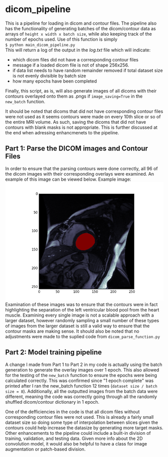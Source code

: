 # dicom_pipeline
This is a pipeline for loading in dicom and contour files. The pipeline also has the functionality of generating batches of the dicom/contour data as arrays of `height x width x batch size`, while also keeping track of the number of epochs used.
Use of this function is simply  
`$ python main_dicom_pipeline.py`  
This will return a log of the output in the *log.txt* file which will indicate: 
 * which dicom files did not have a corresponding contour files
 * message if a loaded dicom file is not of shape 256x256. 
 * if data list needs to have random remainder removed if total dataset size is not evenly divisible by batch size
 * how many epochs have been completed
 
 Finally, this script, as is, will also generate images of all dicoms with their contours overlayed onto them as .pngs if `image_saving=True` in the `new_batch` function.
 
It should be noted that dicoms that did not have corresponding contour files were not used as it seems contours were made on every 10th slice or so of the entire MRI volume. As such, saving the dicoms that did not have contours with blank masks is not appropriate. This is further discussed at the end when adressing enhancmenets to the pipeline.

## Part 1: Parse the DICOM images and Contour Files
In order to ensure that the parsing contours were done correctly, all 96 of the dicom images with their corresponding overlays were examined. An example of this image can be viewed below.
Example image:
![](https://github.com/bdnorman/dicom_pipeline/blob/master/image_folder/88.png)
Examination of these images was to ensure that the contours were in fact highlighting the separation of the left ventricular blood pool from the heart muscle. Examining every single image is not a scalable approach with a larger dataset, however randomly sampling a small number of these types of images from the larger dataset is still a valid way to ensure that the contour masks are making sense.
It should also be noted that no adjustments were made to the suplied code from `dicom_parse_function.py`

## Part 2: Model training pipeline
A change I made from Part 1 to Part 2 in my code is actually using the batch generation to generate the overlay images over 1 epoch. This also allowed for the testing of the `new_batch` function to ensure the epochs were being calculated correctly. This was confirmed since "1 epoch complete" was printed after I ran the new_batch function 12 times (`dataset size / batch size = 8`). Additionally, all the outputted images from the batch data were different, meaning the code was correctly going through all the randomly shuffled dicom/contour dictionary in 1 epoch.

One of the defficiencies in the code is that all dicom files without corresponding contour files were not used. This is already a fairly small dataset size so doing some type of interpolation between slices given the contours could help increase the datasize by generating more target masks. Other enhancements to the pipeline could include a built-in division of training, validation, and testing data. Given more info about the 2D convolution model, it would also be helpful to have a class for image augmentation or patch-based division.
